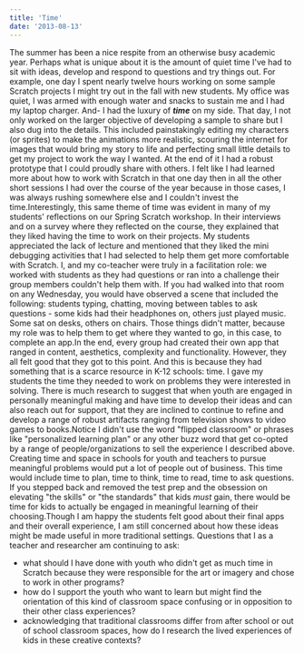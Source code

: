 ```yaml
---
title: 'Time'
date: '2013-08-13'
---
```


The summer has been a nice respite from an otherwise busy academic year. Perhaps what is unique about it is the amount of quiet time I've had to sit with ideas, develop and respond to questions and try things out. For example, one day I spent nearly twelve hours working on some sample Scratch projects I might try out in the fall with new students. My office was quiet, I was armed with enough water and snacks to sustain me and I had my laptop charger. And- I had the luxury of **_time_** on my side. That day, I not only worked on the larger objective of developing a sample to share but I also dug into the details. This included painstakingly editing my characters (or sprites) to make the animations more realistic, scouring the internet for images that would bring my story to life and perfecting small little details to get my project to work the way I wanted. At the end of it I had a robust prototype that I could proudly share with others. I felt like I had learned more about how to work with Scratch in that one day then in all the other short sessions I had over the course of the year because in those cases, I was always rushing somewhere else and I couldn't invest the time.Interestingly, this same theme of time was evident in many of my students' reflections on our Spring Scratch workshop. In their interviews and on a survey where they reflected on the course, they explained that they liked having the time to work on their projects. My students appreciated the lack of lecture and mentioned that they liked the mini debugging activities that I had selected to help them get more comfortable with Scratch. I, and my co-teacher were truly in a facilitation role: we worked with students as they had questions or ran into a challenge their group members couldn't help them with. If you had walked into that room on any Wednesday, you would have observed a scene that included the following: students typing, chatting, moving between tables to ask questions - some kids had their headphones on, others just played music. Some sat on desks, others on chairs. Those things didn't matter, because my role was to help them to get where they wanted to go, in this case, to complete an app.In the end, every group had created their own app that ranged in content, aesthetics, complexity and functionality. However, they all felt good that they got to this point. And this is because they had something that is a scarce resource in K-12 schools: time. I gave my students the time they needed to work on problems they were interested in solving. There is much research to suggest that when youth are engaged in personally meaningful making and have time to develop their ideas and can also reach out for support, that they are inclined to continue to refine and develop a range of robust artifacts ranging from television shows to video games to books.Notice I didn't use the word "flipped classroom" or phrases like "personalized learning plan" or any other buzz word that get co-opted by a range of people/organizations to sell the experience I described above. Creating time and space in schools for youth and teachers to pursue meaningful problems would put a lot of people out of business. This time would include time to plan, time to think, time to read, time to ask questions. If you stepped back and removed the test prep and the obsession on elevating "the skills" or "the standards" that kids _must_ gain, there would be time for kids to actually be engaged in meaningful learning of their choosing.Though I am happy the students felt good about their final apps and their overall experience, I am still concerned about how these ideas might be made useful in more traditional settings. Questions that I as a teacher and researcher am continuing to ask:

*   what should I have done with youth who didn't get as much time in Scratch because they were responsible for the art or imagery and chose to work in other programs?
*   how do I support the youth who want to learn but might find the orientation of this kind of classroom space confusing or in opposition to their other class experiences?
*   acknowledging that traditional classrooms differ from after school or out of school classroom spaces, how do I research the lived experiences of kids in these creative contexts?
